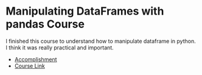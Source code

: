 # Manipulating DataFrames with pandas Course

I finished this course to understand how to manipulate dataframe in python. I think it was really practical and important.

- [Accomplishment](manipulating-dataframes-with-pandas-course.pdf)
- [Course Link](https://www.datacamp.com/courses/manipulating-dataframes-with-pandas)